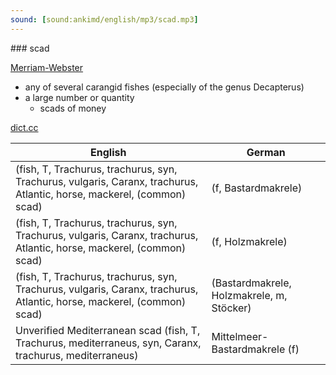 ```yaml
---
sound: [sound:ankimd/english/mp3/scad.mp3]
---
```


\### scad

[Merriam-Webster](https://www.merriam-webster.com/dictionary/scad)

- any of several carangid fishes (especially of the genus Decapterus)
- a large number or quantity
    - scads of money

[dict.cc](https://www.dict.cc/scad)

| English        | German       |
| -------------- | ------------ |
|  (fish, T, Trachurus, trachurus, syn, Trachurus, vulgaris, Caranx, trachurus, Atlantic, horse, mackerel, (common) scad) |  (f, Bastardmakrele) |
|  (fish, T, Trachurus, trachurus, syn, Trachurus, vulgaris, Caranx, trachurus, Atlantic, horse, mackerel, (common) scad) |  (f, Holzmakrele) |
|  (fish, T, Trachurus, trachurus, syn, Trachurus, vulgaris, Caranx, trachurus, Atlantic, horse, mackerel, (common) scad) |  (Bastardmakrele, Holzmakrele, m, Stöcker) |
| Unverified Mediterranean scad (fish, T, Trachurus, mediterraneus, syn, Caranx, trachurus, mediterraneus) | Mittelmeer-Bastardmakrele (f) |
